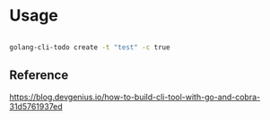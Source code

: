 # Usage

```sh

golang-cli-todo create -t "test" -c true

```


## Reference

https://blog.devgenius.io/how-to-build-cli-tool-with-go-and-cobra-31d5761937ed